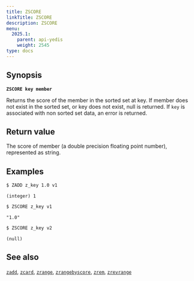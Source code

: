 ```yaml
---
title: ZSCORE
linkTitle: ZSCORE
description: ZSCORE
menu:
  2025.1:
    parent: api-yedis
    weight: 2545
type: docs
---
```


## Synopsis

**`ZSCORE key member`**

Returns the score of the member in the sorted set at key. If member does not exist in the sorted set,
or key does not exist, null is returned. If `key` is associated with non sorted set data,
an error is returned.

## Return value

The score of member (a double precision floating point number), represented as string.

## Examples

```sh
$ ZADD z_key 1.0 v1
```

```
(integer) 1
```

```sh
$ ZSCORE z_key v1
```

```
"1.0"
```

```sh
$ ZSCORE z_key v2
```

```
(null)
```

## See also

[`zadd`](../zadd/), [`zcard`](../zcard/), [`zrange`](../zrange/), [`zrangebyscore`](../zrangebyscore/), [`zrem`](../zrem/), [`zrevrange`](../zrevrange)
